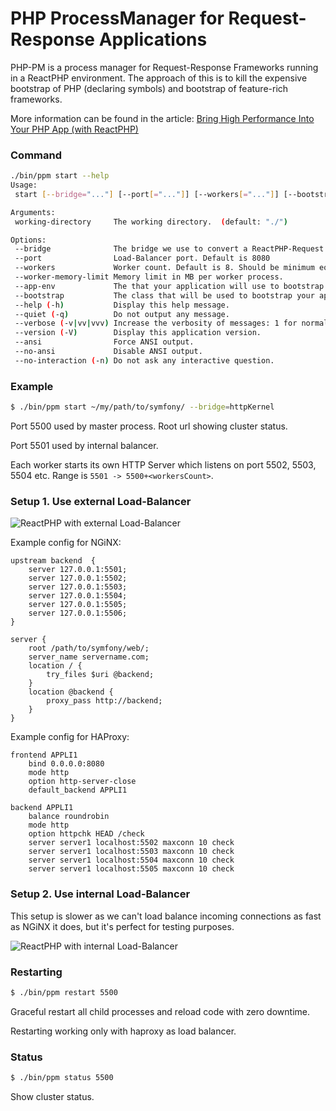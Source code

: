 PHP ProcessManager for Request-Response Applications
====================================================

PHP-PM is a process manager for Request-Response Frameworks running in a ReactPHP environment.
The approach of this is to kill the expensive bootstrap of PHP (declaring symbols) and bootstrap of feature-rich frameworks.

More information can be found in the article: [Bring High Performance Into Your PHP App (with ReactPHP)](http://marcjschmidt.de/blog/2014/02/08/php-high-performance.html)

### Command

```bash
./bin/ppm start --help
Usage:
 start [--bridge="..."] [--port[="..."]] [--workers[="..."]] [--bootstrap[="..."]] [--app-env[="..."]] [working-directory]

Arguments:
 working-directory     The working directory.  (default: "./")

Options:
 --bridge              The bridge we use to convert a ReactPHP-Request to your target framework.
 --port                Load-Balancer port. Default is 8080
 --workers             Worker count. Default is 8. Should be minimum equal to the number of CPU cores.
 --worker-memory-limit Memory limit in MB per worker process.
 --app-env             The that your application will use to bootstrap.
 --bootstrap           The class that will be used to bootstrap your application.
 --help (-h)           Display this help message.
 --quiet (-q)          Do not output any message.
 --verbose (-v|vv|vvv) Increase the verbosity of messages: 1 for normal output, 2 for more verbose output and 3 for debug
 --version (-V)        Display this application version.
 --ansi                Force ANSI output.
 --no-ansi             Disable ANSI output.
 --no-interaction (-n) Do not ask any interactive question.
```

### Example

```bash
$ ./bin/ppm start ~/my/path/to/symfony/ --bridge=httpKernel
```

Port 5500 used by master process. Root url showing cluster status.

Port 5501 used by internal balancer.

Each worker starts its own HTTP Server which listens on port 5502, 5503, 5504 etc. Range is `5501 -> 5500+<workersCount>`.

### Setup 1. Use external Load-Balancer

![ReactPHP with external Load-Balancer](doc/reactphp-external-balancer.jpg)

Example config for NGiNX:

```nginx
upstream backend  {
    server 127.0.0.1:5501;
    server 127.0.0.1:5502;
    server 127.0.0.1:5503;
    server 127.0.0.1:5504;
    server 127.0.0.1:5505;
    server 127.0.0.1:5506;
}

server {
    root /path/to/symfony/web/;
    server_name servername.com;
    location / {
        try_files $uri @backend;
    }
    location @backend {
        proxy_pass http://backend;
    }
}
```

Example config for HAProxy:

```haproxy
frontend APPLI1
    bind 0.0.0.0:8080
    mode http
    option http-server-close
    default_backend APPLI1
 
backend APPLI1
    balance roundrobin
    mode http
    option httpchk HEAD /check
    server server1 localhost:5502 maxconn 10 check
    server server1 localhost:5503 maxconn 10 check
    server server1 localhost:5504 maxconn 10 check
    server server1 localhost:5505 maxconn 10 check
```

### Setup 2. Use internal Load-Balancer

This setup is slower as we can't load balance incoming connections as fast as NGiNX it does,
but it's perfect for testing purposes.

![ReactPHP with internal Load-Balancer](doc/reactphp-internal-balancer.jpg)

### Restarting

```bash
$ ./bin/ppm restart 5500
```

Graceful restart all child processes and reload code with zero downtime.

Restarting working only with haproxy as load balancer.

### Status

```bash
$ ./bin/ppm status 5500
```

Show cluster status.
